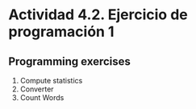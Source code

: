 # Actividad 4.2. Ejercicio de programación 1

## Programming exercises

1. Compute statistics
1. Converter
1. Count Words
